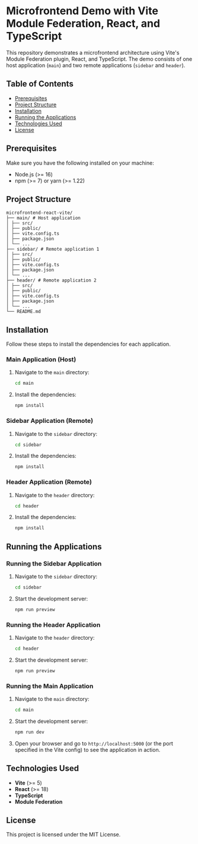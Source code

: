 # Microfrontend Demo with Vite Module Federation, React, and TypeScript

This repository demonstrates a microfrontend architecture using Vite's Module Federation plugin, React, and TypeScript. The demo consists of one host application (`main`) and two remote applications (`sidebar` and `header`).

## Table of Contents

- [Prerequisites](#prerequisites)
- [Project Structure](#project-structure)
- [Installation](#installation)
- [Running the Applications](#running-the-applications)
- [Technologies Used](#technologies-used)
- [License](#license)

## Prerequisites

Make sure you have the following installed on your machine:

- Node.js (>= 16)
- npm (>= 7) or yarn (>= 1.22)

## Project Structure
```
microfrontend-react-vite/
├── main/ # Host application
│ ├── src/
│ ├── public/
│ ├── vite.config.ts
│ ├── package.json
│ └── ...
├── sidebar/ # Remote application 1
│ ├── src/
│ ├── public/
│ ├── vite.config.ts
│ ├── package.json
│ └── ...
├── header/ # Remote application 2
│ ├── src/
│ ├── public/
│ ├── vite.config.ts
│ ├── package.json
│ └── ...
└── README.md
```


## Installation

Follow these steps to install the dependencies for each application.

### Main Application (Host)

1. Navigate to the `main` directory:
    ```sh
    cd main
    ```

2. Install the dependencies:
    ```sh
    npm install
    ```

### Sidebar Application (Remote)

1. Navigate to the `sidebar` directory:
    ```sh
    cd sidebar
    ```

2. Install the dependencies:
    ```sh
    npm install
    ```

### Header Application (Remote)

1. Navigate to the `header` directory:
    ```sh
    cd header
    ```

2. Install the dependencies:
    ```sh
    npm install
    ```

## Running the Applications

### Running the Sidebar Application

1. Navigate to the `sidebar` directory:
    ```sh
    cd sidebar
    ```

2. Start the development server:
    ```sh
    npm run preview
    ```

### Running the Header Application

1. Navigate to the `header` directory:
    ```sh
    cd header
    ```

2. Start the development server:
    ```sh
    npm run preview
    ```

### Running the Main Application

1. Navigate to the `main` directory:
    ```sh
    cd main
    ```

2. Start the development server:
    ```sh
    npm run dev
    ```

3. Open your browser and go to `http://localhost:5000` (or the port specified in the Vite config) to see the application in action.

## Technologies Used

- **Vite** (>= 5)
- **React** (>= 18)
- **TypeScript**
- **Module Federation**

## License

This project is licensed under the MIT License.
